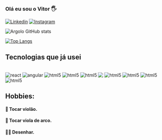 ### Olá eu sou o Vitor  🖐
[![Linkedin](https://img.shields.io/badge/LinkedIn-0077B5?style=for-the-badge&logo=linkedin&logoColor=white)](https://www.linkedin.com/in/vitor-argolo-76a624110/)
[![Instagram](https://img.shields.io/badge/Instagram-E4405F?style=for-the-badge&logo=instagram&logoColor=white)](https://www.instagram.com/apc_vitor/)

![Argolo GitHub stats](https://github-readme-stats.vercel.app/api?username=VitorArgolo&show_icons=true&theme=dracula)

[![Top Langs](https://github-readme-stats.vercel.app/api/top-langs/?username=VitorArgolo)](https://github.com/anuraghazra/github-readme-stats)

## Tecnologias que já usei
<div style="display: inline_block"><br/>
    <img align="center" src="https://img.shields.io/badge/React-20232A?style=for-the-badge&logo=react&logoColor=61DAFB" alt="react">
    <img align="center" src="https://img.shields.io/badge/Angular-DD0031?style=for-the-badge&logo=angular&logoColor=white" alt="angular">
    <img align="center" src="https://img.shields.io/badge/HTML-239120?style=for-the-badge&logo=html5&logoColor=white" alt="html5">
    <img align="center" src="https://img.shields.io/badge/CSS-239120?&style=for-the-badge&logo=css3&logoColor=white" alt="html5">
    <img align="center" src="https://img.shields.io/badge/Sass-CC6699?style=for-the-badge&logo=sass&logoColor=white" alt="html5">
    <img align="center" src="https://img.shields.io/badge/Angular-DD0031?style=for-the-badge&logo=angular&logoColor=white">
    <img align="center" src="https://img.shields.io/badge/JavaScript-F7DF1E?style=for-the-badge&logo=javascript&logoColor=black" alt="html5">
    <img align="center" src="https://img.shields.io/badge/TypeScript-007ACC?style=for-the-badge&logo=typescript&logoColor=white" alt="html5">
    <img align="center" src="https://img.shields.io/badge/C%23-239120?style=for-the-badge&logo=c-sharp&logoColor=white" alt="html5">
    <img align="center" src="https://img.shields.io/badge/Java-ED8B00?style=for-the-badge&logo=openjdk&logoColor=white" alt="html5">
<br/>
</div>

## Hobbies:
#### 🎸 Tocar violão.
#### 🎻 Tocar viola de arco.
#### ✍🏽 Desenhar.


